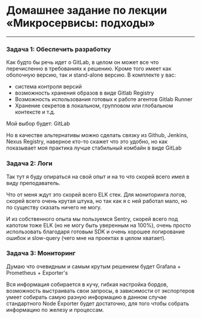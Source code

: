 # Домашнее задание по лекции «Микросервисы: подходы»

---

### Задача 1: Обеспечить разработку

Как будто бы речь идет о GitLab, в целом он может все что перечисленно в требованиях к решению.
Кроме того имеет как оболочную версию, так и stand-alone версию. В комплекте у вас: 
- система контроля версий
- возможность хранения образов в виде Gitlab Registry
- Возможность использования готовых к работе агентов Gitlab Runner
- Хранение секретов в локальном, групповом или глобальном контексте и т.д.

Мой выбор будет: GitLab

Но в качестве альтернативы можно сделать связку из Github, Jenkins, Nexus Registry, наверное кто-то
скажет что это удобно, но как показывает моя практика лучше стабильный комбайн в виде GitLab



### Задача 2: Логи

Так тут я буду опираться на свой опыт и на то что скорей всего имел в виду преподаватель.

Что от меня ждут это скорей всего ELK стек. Для мониторинга логов, скорей всего очень 
крутая штука, но так как я с ней работал мало, но по существу сказать ничего не могу.

И из собственного опыта мы пользуемся Sentry, скорей всего под капотом тоже ELK (но не могу
быть уверенным на 100%), очень просто использовать благодаря готовым SDK и очень хорошее 
логирование ошибок и slow-query (чего мне на проектах в целом хватает).

### Задача 3: Мониторинг

Думаю что очевидным и самым крутым решением будет Grafana + Prometheus + Exporter's

Вся информация собирается в кучу, гибкая настройка бордов, 
возможность выстраивать свои запросы, в зависимости от экспортеров умеет собирать самую 
разную информацию в данном случае стандартного Node Exporter будет достаточно, для того
чтобы собрать информацию по железу и процессам.